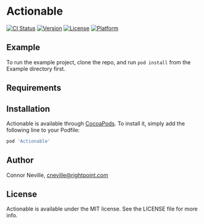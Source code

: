 # Actionable

[![CI Status](https://img.shields.io/travis/nevillco/Actionable.svg?style=flat)](https://travis-ci.org/nevillco/Actionable)
[![Version](https://img.shields.io/cocoapods/v/Actionable.svg?style=flat)](https://cocoapods.org/pods/Actionable)
[![License](https://img.shields.io/cocoapods/l/Actionable.svg?style=flat)](https://cocoapods.org/pods/Actionable)
[![Platform](https://img.shields.io/cocoapods/p/Actionable.svg?style=flat)](https://cocoapods.org/pods/Actionable)

## Example

To run the example project, clone the repo, and run `pod install` from the Example directory first.

## Requirements

## Installation

Actionable is available through [CocoaPods](https://cocoapods.org). To install
it, simply add the following line to your Podfile:

```ruby
pod 'Actionable'
```

## Author

Connor Neville, cneville@rightpoint.com

## License

Actionable is available under the MIT license. See the LICENSE file for more info.
